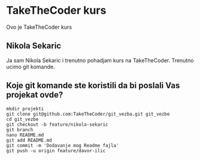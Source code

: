 # TakeTheCoder kurs
Ovo je TakeTheCoder kurs
## Nikola Sekaric
Ja sam Nikola Sekaric i trenutno pohadjam kurs na TakeTheCoder.
Trenutno ucimo git komande.
## Koje git komande ste koristili da bi poslali Vas projekat ovde?
```
mkdir projekti
git clone git@github.com:TakeTheCoder/git_vezba.git git_vezbe
cd git_vezbe
git checkout -b feature/nikola-sekaric
git branch
nano README.md
git add README.md
git commit -m 'Dodavanje mog Readme fajla'
git push -u origin feature/davor-ilic
```

